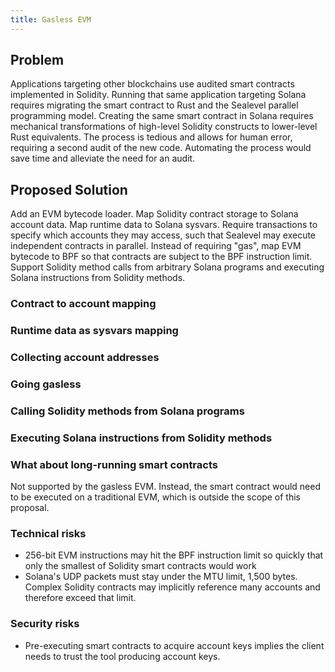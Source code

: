 ```yaml
---
title: Gasless EVM
---
```


## Problem

Applications targeting other blockchains use audited smart contracts
implemented in Solidity. Running that same application targeting Solana
requires migrating the smart contract to Rust and the Sealevel parallel
programming model. Creating the same smart contract in Solana requires
mechanical transformations of high-level Solidity constructs to lower-level
Rust equivalents. The process is tedious and allows for human error, requiring
a second audit of the new code. Automating the process would save time and
alleviate the need for an audit.

## Proposed Solution

Add an EVM bytecode loader. Map Solidity contract storage to Solana account
data. Map runtime data to Solana sysvars. Require transactions to specify which
accounts they may access, such that Sealevel may execute independent contracts
in parallel. Instead of requiring "gas", map EVM bytecode to BPF so that
contracts are subject to the BPF instruction limit. Support Solidity method
calls from arbitrary Solana programs and executing Solana instructions from
Solidity methods.

### Contract to account mapping

### Runtime data as sysvars mapping

### Collecting account addresses

### Going gasless

### Calling Solidity methods from Solana programs

### Executing Solana instructions from Solidity methods

### What about long-running smart contracts

Not supported by the gasless EVM. Instead, the smart contract would need to be
executed on a traditional EVM, which is outside the scope of this proposal.

### Technical risks

* 256-bit EVM instructions may hit the BPF instruction limit so quickly that
  only the smallest of Solidity smart contracts would work
* Solana's UDP packets must stay under the MTU limit, 1,500 bytes. Complex
  Solidity contracts may implicitly reference many accounts and therefore
  exceed that limit.

### Security risks

* Pre-executing smart contracts to acquire account keys implies the client
  needs to trust the tool producing account keys.
